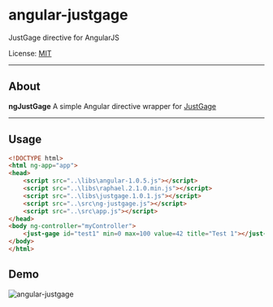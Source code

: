 angular-justgage
================

JustGage directive for AngularJS


License: [MIT](http://www.opensource.org/licenses/mit-license.php)

***

## About

__ngJustGage__ A simple Angular directive wrapper for [JustGage](http://justgage.com/)

***

## Usage

```html
<!DOCTYPE html>
<html ng-app="app">
<head>
    <script src="..\libs\angular-1.0.5.js"></script>
    <script src="..\libs\raphael.2.1.0.min.js"></script>
    <script src="..\libs\justgage.1.0.1.js"></script>
    <script src="..\src\ng-justgage.js"></script>
    <script src="..\src\app.js"></script>
</head>
<body ng-controller="myController">
    <just-gage id="test1" min=0 max=100 value=42 title="Test 1"></just-gage>
</body>
</html>
```

## Demo

![angular-justgage](https://raw.github.com/mattlaver/angular-justgage/master/screen.png)
